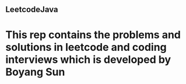 ## LeetcodeJava
# This rep contains the problems and solutions in leetcode and coding interviews which is developed by Boyang Sun
